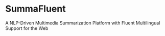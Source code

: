# SummaFluent
A NLP-Driven Multimedia Summarization Platform with Fluent  Multilingual Support for the Web
